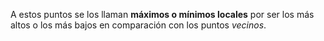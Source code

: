 A estos puntos se los llaman **máximos o mínimos locales** por ser los más altos o los más bajos en comparación con los puntos _vecinos_. 